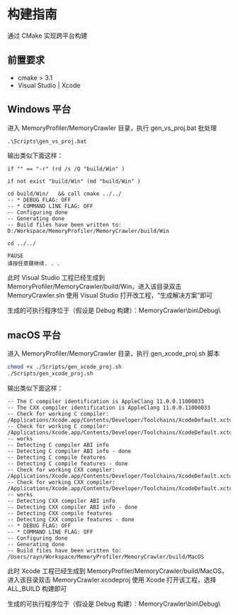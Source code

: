 # 构建指南

通过 CMake 实现跨平台构建

## 前置要求

- cmake > 3.1
- Visual Studio | Xcode

## Windows 平台

进入 MemoryProfiler/MemoryCrawler 目录，执行 gen_vs_proj.bat 批处理

```bat
.\Scripts\gen_vs_proj.bat
```

输出类似下面这样：

```
if "" == "-r" (rd /s /Q "build/Win" )

if not exist "build/Win" (md "build/Win" )

cd build/Win/   && call cmake ../../
-- * DEBUG FLAG: OFF
-- * COMMAND LINE FLAG: OFF
-- Configuring done
-- Generating done
-- Build files have been written to: D:/Workspace/MemoryProfiler/MemoryCrawler/build/Win

cd ../../

PAUSE
请按任意键继续. . .
```

此时 Visual Studio 工程已经生成到 MemoryProfiler/MemoryCrawler/build/Win，进入该目录双击 MemoryCrawler.sln 使用 Visual Studio 打开改工程，“生成解决方案”即可

生成的可执行程序位于（假设是 Debug 构建）：MemoryCrawler\bin\Debug\

## macOS 平台

进入 MemoryProfiler/MemoryCrawler 目录，执行 gen_xcode_proj.sh 脚本

```sh
chmod +x ./Scripts/gen_xcode_proj.sh
./Scripts/gen_xcode_proj.sh
```

输出类似下面这样：

```
-- The C compiler identification is AppleClang 11.0.0.11000033
-- The CXX compiler identification is AppleClang 11.0.0.11000033
-- Check for working C compiler: /Applications/Xcode.app/Contents/Developer/Toolchains/XcodeDefault.xctoolchain/usr/bin/clang
-- Check for working C compiler: /Applications/Xcode.app/Contents/Developer/Toolchains/XcodeDefault.xctoolchain/usr/bin/clang -- works
-- Detecting C compiler ABI info
-- Detecting C compiler ABI info - done
-- Detecting C compile features
-- Detecting C compile features - done
-- Check for working CXX compiler: /Applications/Xcode.app/Contents/Developer/Toolchains/XcodeDefault.xctoolchain/usr/bin/clang++
-- Check for working CXX compiler: /Applications/Xcode.app/Contents/Developer/Toolchains/XcodeDefault.xctoolchain/usr/bin/clang++ -- works
-- Detecting CXX compiler ABI info
-- Detecting CXX compiler ABI info - done
-- Detecting CXX compile features
-- Detecting CXX compile features - done
-- * DEBUG FLAG: OFF
-- * COMMAND LINE FLAG: OFF
-- Configuring done
-- Generating done
-- Build files have been written to: /Users/rayn/Workspace/MemoryProfiler/MemoryCrawler/build/MacOS
```

此时 Xcode 工程已经生成到 MemoryProfiler/MemoryCrawler/build/MacOS，进入该目录双击 MemoryCrawler.xcodeproj 使用 Xcode 打开该工程，选择 ALL_BUILD 构建即可

生成的可执行程序位于（假设是 Debug 构建）：MemoryCrawler\bin\Debug\